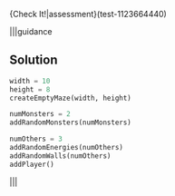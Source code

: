 
{Check It!|assessment}(test-1123664440)

|||guidance
## Solution

```python
width = 10
height = 8
createEmptyMaze(width, height)

numMonsters = 2
addRandomMonsters(numMonsters)

numOthers = 3
addRandomEnergies(numOthers)
addRandomWalls(numOthers)
addPlayer()
```

|||
